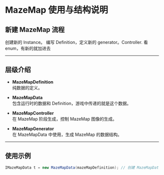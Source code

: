 # MazeMap 使用与结构说明

## 新建 MazeMap 流程

创建新的 Instance。
编写 Definition，定义新的 generator。Controller. 看enum，有新的就加进去

---

## 层级介绍

- **MazeMapDefinition**  
  纯数据的定义。

- **MazeMapData**  
  包含运行时的数据和 Definition，游戏中传递的就是这个数据。

- **MazeMapController**  
  在 MazeMap 阶段生成，控制 MazeMap 图像的生成。

- **MazeMapGenerator**  
  在 MazeMapData 中使用，生成 MazeMap 的数据结构。

---

## 使用示例

```csharp
IMazeMapData t = new MazeMapData(mazeMapDefinition); // 创建 MazeMapData
```
